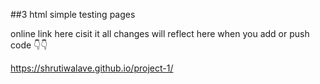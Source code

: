 ##3 html simple testing pages 

online link here cisit it all changes will reflect here when you add or push code 👇👇

https://shrutiwalave.github.io/project-1/
